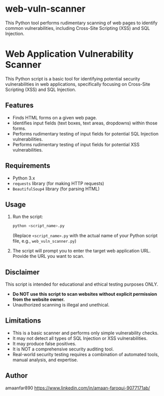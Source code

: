 # web-vuln-scanner
This Python tool performs rudimentary scanning of web pages to identify common vulnerabilities, including Cross-Site Scripting (XSS) and SQL Injection.

# Web Application Vulnerability Scanner

This Python script is a basic tool for identifying potential security vulnerabilities in web applications, specifically focusing on Cross-Site Scripting (XSS) and SQL Injection.

## Features

* Finds HTML forms on a given web page.
* Identifies input fields (text boxes, text areas, dropdowns) within those forms.
* Performs rudimentary testing of input fields for potential SQL Injection vulnerabilities.
* Performs rudimentary testing of input fields for potential XSS vulnerabilities.

## Requirements

* Python 3.x
* `requests` library (for making HTTP requests)
* `BeautifulSoup4` library (for parsing HTML)

## Usage

1.  Run the script:

    ```bash
    python <script_name>.py
    ```

    (Replace `<script_name>.py` with the actual name of your Python script file, e.g., `web_vuln_scanner.py`)

2.  The script will prompt you to enter the target web application URL. Provide the URL you want to scan.

## Disclaimer

This script is intended for educational and ethical testing purposes ONLY.

* **Do NOT use this script to scan websites without explicit permission from the website owner.**
* Unauthorized scanning is illegal and unethical.

## Limitations

* This is a basic scanner and performs only simple vulnerability checks.
* It may not detect all types of SQL Injection or XSS vulnerabilities.
* It may produce false positives.
* It is NOT a comprehensive security auditing tool.
* Real-world security testing requires a combination of automated tools, manual analysis, and expertise.

## Author

amaanfar890
https://www.linkedin.com/in/amaan-faroqui-9077171ab/


